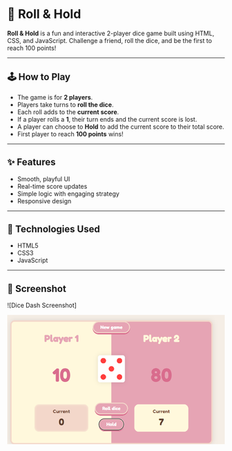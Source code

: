 # 🎲 Roll & Hold

**Roll & Hold** is a fun and interactive 2-player dice game built using HTML, CSS, and JavaScript. Challenge a friend, roll the dice, and be the first to reach 100 points!

---

## 🕹️ How to Play

- The game is for **2 players**.
- Players take turns to **roll the dice**.
- Each roll adds to the **current score**.
- If a player rolls a **1**, their turn ends and the current score is lost.
- A player can choose to **Hold** to add the current score to their total score.
- First player to reach **100 points** wins!

---

## ✨ Features

- Smooth, playful UI
- Real-time score updates
- Simple logic with engaging strategy
- Responsive design

---

## 🚀 Technologies Used

- HTML5
- CSS3
- JavaScript

---

## 📸 Screenshot

![Dice Dash Screenshot]

<img src="Screenshot 2025-05-27 022704.png"/>
